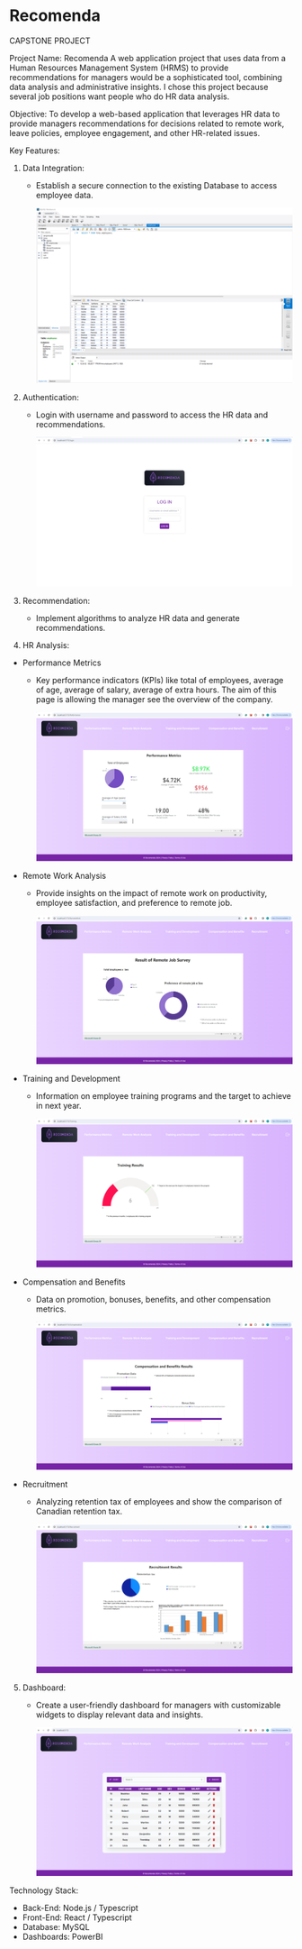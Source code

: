 # Recomenda

CAPSTONE PROJECT 

Project Name: Recomenda 
A web application project that uses data from a Human Resources Management System (HRMS) to provide recommendations for managers would be a sophisticated tool, combining data analysis and administrative insights. 
I chose this project because several job positions want people who do HR data analysis.

Objective:
To develop a web-based application that leverages HR data to provide managers recommendations for decisions related to remote work, leave policies, employee engagement, and other HR-related issues.

Key Features:

1. Data Integration:
    - Establish a secure connection to the existing Database to access employee data.

        ![DB](./client/public/images/Databese_MySQL.png "DB")

2. Authentication:
    - Login with username and password to access the HR data and recommendations.

        ![Login](./client/public/images/LoginPage.png "Login")

3. Recommendation:
   - Implement algorithms to analyze HR data and generate recommendations.

4. HR Analysis:
- Performance Metrics
    - Key performance indicators (KPIs) like total of employees, average of age, average of salary, average of extra hours. The aim of this page is allowing the manager see the overview of the company. 

        ![Performance](./client/public/images/PerformanceDashboard.png "Performance")

- Remote Work Analysis
   - Provide insights on the impact of remote work on productivity, employee satisfaction, and preference to remote job.

        ![RemoteJob](./client/public/images/RemoteJobDashboard.png "RemoteJob")

- Training and Development
    - Information on employee training programs and the target to achieve in next year.

        ![Training](./client/public/images/TrainingDashboard.png "Training")

- Compensation and Benefits
    - Data on promotion, bonuses, benefits, and other compensation metrics.

        ![Compensation](./client/public/images/CompensationDashboard.png "Compensation")
  
- Recruitment 
    - Analyzing retention tax of employees and show the comparison of Canadian retention tax. 

        ![Recriutment](./client/public/images/RecruitmentDashboard.png "Recruitment")

5. Dashboard:
    - Create a user-friendly dashboard for managers with customizable widgets to display relevant data and insights.
        
        ![HomePage](./client/public/images/HomePage.png "HomePage")

Technology Stack:
- Back-End: Node.js / Typescript
- Front-End: React / Typescript
- Database: MySQL
- Dashboards: PowerBI 


